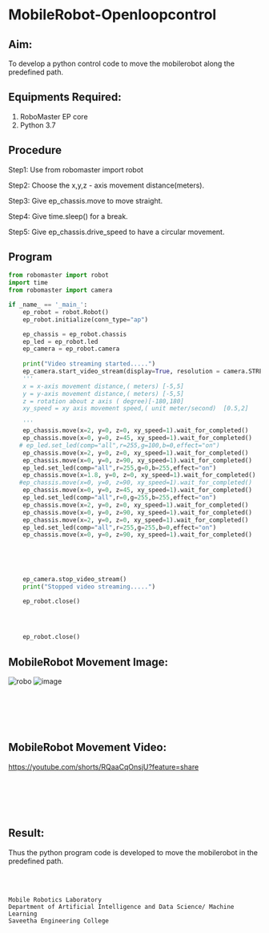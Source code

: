 # MobileRobot-Openloopcontrol
## Aim:

To develop a python control code to move the mobilerobot along the predefined path.

## Equipments Required:
1. RoboMaster EP core
2. Python 3.7

## Procedure

Step1: Use from robomaster import robot

Step2: Choose the x,y,z - axis movement distance(meters).

Step3: Give ep_chassis.move to move straight.

Step4: Give time.sleep() for a break.

Step5: Give ep_chassis.drive_speed to have a circular movement.

## Program
```python
from robomaster import robot
import time
from robomaster import camera

if _name_ == '_main_':
    ep_robot = robot.Robot()
    ep_robot.initialize(conn_type="ap")

    ep_chassis = ep_robot.chassis
    ep_led = ep_robot.led
    ep_camera = ep_robot.camera
          
    print("Video streaming started.....")
    ep_camera.start_video_stream(display=True, resolution = camera.STREAM_360P)
    ''' 
    x = x-axis movement distance,( meters) [-5,5]
    y = y-axis movement distance,( meters) [-5,5] 
    z = rotation about z axis ( degree)[-180,180]
    xy_speed = xy axis movement speed,( unit meter/second)  [0.5,2]

    '''
    ep_chassis.move(x=2, y=0, z=0, xy_speed=1).wait_for_completed()
    ep_chassis.move(x=0, y=0, z=45, xy_speed=1).wait_for_completed()
   # ep_led.set_led(comp="all",r=255,g=100,b=0,effect="on")  
    ep_chassis.move(x=2, y=0, z=0, xy_speed=1).wait_for_completed() 
    ep_chassis.move(x=0, y=0, z=90, xy_speed=1).wait_for_completed()
    ep_led.set_led(comp="all",r=255,g=0,b=255,effect="on")  
    ep_chassis.move(x=1.8, y=0, z=0, xy_speed=1).wait_for_completed() 
   #ep_chassis.move(x=0, y=0, z=90, xy_speed=1).wait_for_completed()
    ep_chassis.move(x=0, y=0, z=45, xy_speed=1).wait_for_completed()
    ep_led.set_led(comp="all",r=0,g=255,b=255,effect="on")  
    ep_chassis.move(x=2, y=0, z=0, xy_speed=1).wait_for_completed()
    ep_chassis.move(x=0, y=0, z=90, xy_speed=1).wait_for_completed()
    ep_chassis.move(x=2, y=0, z=0, xy_speed=1).wait_for_completed()
    ep_led.set_led(comp="all",r=255,g=255,b=0,effect="on")  
    ep_chassis.move(x=0, y=0, z=90, xy_speed=1).wait_for_completed()
    
    
    
    

    ep_camera.stop_video_stream()
    print("Stopped video streaming.....")

    ep_robot.close()



    
    ep_robot.close()
```

## MobileRobot Movement Image:

![robo](./img/robomaster.png)
![image](https://github.com/paulsamson18/mobilerobot-openloopcontrol/assets/119405794/325c9d9e-5dce-419a-a999-2eafadacf20c)



<br/>
<br/>
<br/>
<br/>

## MobileRobot Movement Video:
https://youtube.com/shorts/RQaaCqOnsjU?feature=share


<br/>
<br/>
<br/>
<br/>

## Result:
Thus the python program code is developed to move the mobilerobot in the predefined path.


<br/>
<br/>

```
Mobile Robotics Laboratory
Department of Artificial Intelligence and Data Science/ Machine Learning
Saveetha Engineering College
```
